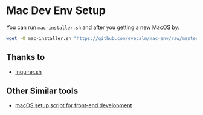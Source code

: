 # Mac Dev Env Setup

You can run `mac-installer.sh` and after you getting a new MacOS by:

```sh
wget -O mac-installer.sh "https://github.com/evecalm/mac-env/raw/master/mac-installer.sh" && sudo bash mac-installer.sh
```

## Thanks to

- [Inquirer.sh](https://github.com/tanhauhau/Inquirer.sh)


## Other Similar tools
- [macOS setup script for front-end development](https://github.com/minamarkham/formation)